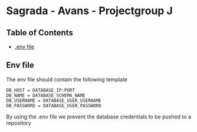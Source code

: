 # Sagrada - Avans - Projectgroup J

## Table of Contents
- [.env file](#env-file)

<a id="env-file"></a>
## Env file

The env file should contain the following template
```env
DB_HOST = DATABASE_IP:PORT
DB_NAME = DATABASE_SCHEMA_NAME
DB_USERNAME = DATABASE_USER_USERNAME
DB_PASSWORD = DATABASE_USER_PASSWORD
```

By using the .env file we prevent the database credentials to be pushed to a repository
